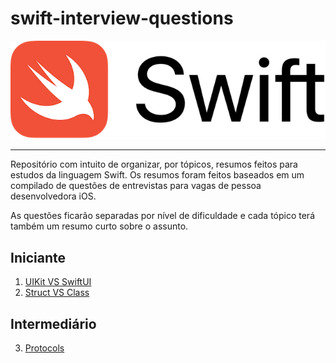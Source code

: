 # swift-interview-questions

<div align="center">
    <img src="./resources/swift-logo.png"/>
</div>

---------------------
Repositório com intuito de organizar, por tópicos, resumos feitos para estudos da linguagem Swift. Os resumos foram feitos baseados em um compilado de questões de entrevistas para vagas de pessoa desenvolvedora iOS.

As questões ficarão separadas por nível de dificuldade e cada tópico terá também um resumo curto sobre o assunto.

## Iniciante 


1. [UIKit VS SwiftUI](/1-Iniciante/uikit-vs-swiftui.md)
2. [Struct VS Class](/1-Iniciante/struct-vs-class.md)


## Intermediário



3. [Protocols](/2-Intermedi%C3%A1rio/protocols.md)
